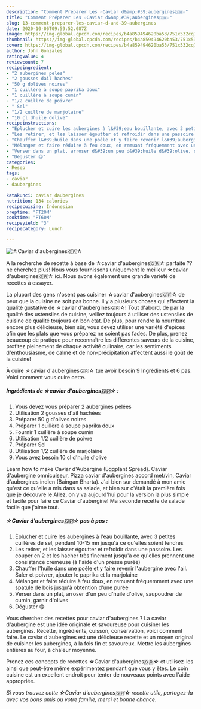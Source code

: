 ```yaml
---
description: "Comment Préparer Les ☆Caviar d&amp;#39;aubergines🇬🇷☆"
title: "Comment Préparer Les ☆Caviar d&amp;#39;aubergines🇬🇷☆"
slug: 13-comment-preparer-les-caviar-d-and-39-aubergines
date: 2020-10-06T09:59:52.087Z
image: https://img-global.cpcdn.com/recipes/b4a859494620ba53/751x532cq70/☆caviar-daubergines🇬🇷☆-photo-principale-de-la-recette.jpg
thumbnail: https://img-global.cpcdn.com/recipes/b4a859494620ba53/751x532cq70/☆caviar-daubergines🇬🇷☆-photo-principale-de-la-recette.jpg
cover: https://img-global.cpcdn.com/recipes/b4a859494620ba53/751x532cq70/☆caviar-daubergines🇬🇷☆-photo-principale-de-la-recette.jpg
author: John Gonzales
ratingvalue: 4
reviewcount: 7
recipeingredient:
- "2 aubergines peles"
- "2 gousses dail haches"
- "50 g dolives noires"
- "1 cuillère à soupe paprika doux"
- "1 cuillère à soupe cumin"
- "1/2 cuillre de poivre"
- " Sel"
- "1/2 cuillre de marjolaine"
- "10 cl dhuile dolive"
recipeinstructions:
- "Éplucher et cuire les aubergines à l&#39;eau bouillante, avec 3 petites cuillères de sel, pendant 10-15 mn jusqu&#39;à ce qu&#39;elles soient tendres"
- "Les retirer, et les laisser égoutter et refroidir dans une passoire. Les couper en 2 et les hacher très finement jusqu&#39;à ce qu&#39;elles prennent une consistance crémeuse (à l&#39;aide d&#39;un presse purée)"
- "Chauffer l&#39;huile dans une poêle et y faire revenir l&#39;aubergine avec l&#39;ail. Saler et poivrer, ajouter le paprika et la marjolaine"
- "Mélanger et faire réduire à feu doux, en remuant fréquemment avec une spatule de bois jusqu&#39;à obtention d&#39;une purée"
- "Verser dans un plat, arroser d&#39;un peu d&#39;huile d&#39;olive, saupoudrer de cumin, garnir d&#39;olives"
- "Déguster 😋"
categories:
- Resep
tags:
- caviar
- daubergines

katakunci: caviar daubergines 
nutrition: 134 calories
recipecuisine: Indonesian
preptime: "PT20M"
cooktime: "PT60M"
recipeyield: "3"
recipecategory: Lunch

---
```



![☆Caviar d&#39;aubergines🇬🇷☆](https://img-global.cpcdn.com/recipes/b4a859494620ba53/751x532cq70/☆caviar-daubergines🇬🇷☆-photo-principale-de-la-recette.jpg)

A la recherche de recette à base de ☆caviar d&#39;aubergines🇬🇷☆ parfaite ?? ne cherchez plus! Nous vous fournissons uniquement le meilleur ☆caviar d&#39;aubergines🇬🇷☆ ici. Nous avons également une grande variété de recettes à essayer.

La plupart des gens n'osent pas cuisiner ☆caviar d&#39;aubergines🇬🇷☆ de peur que la cuisine ne soit pas bonne. Il y a plusieurs choses qui affectent la qualité gustative de ☆caviar d&#39;aubergines🇬🇷☆! Tout d'abord, de par la qualité des ustensiles de cuisine, veillez toujours à utiliser des ustensiles de cuisine de qualité toujours en bon état. De plus, pour rendre la nourriture encore plus délicieuse, bien sûr, vous devez utiliser une variété d'épices afin que les plats que vous préparez ne soient pas fades. De plus, prenez beaucoup de pratique pour reconnaître les différentes saveurs de la cuisine, profitez pleinement de chaque activité culinaire, car les sentiments d'enthousiasme, de calme et de non-précipitation affectent aussi le goût de la cuisine!

<!--inarticleads1-->

À cuire ☆caviar d&#39;aubergines🇬🇷☆ tue avoir besoin 9 Ingrédients et 6 pas. Voici comment vous cuire cette.

##### Ingrédients de ☆caviar d&#39;aubergines🇬🇷☆ :

1. Vous devez vous préparer 2 aubergines pelées
1. Utilisation 2 gousses d&#39;ail hachées
1. Préparer 50 g d&#39;olives noires
1. Préparer 1 cuillère à soupe paprika doux
1. Fournir 1 cuillère à soupe cumin
1. Utilisation 1/2 cuillère de poivre
1. Préparer  Sel
1. Utilisation 1/2 cuillère de marjolaine
1. Vous avez besoin 10 cl d&#39;huile d&#39;olive


Learn how to make Caviar d&#39;Aubergine (Eggplant Spread). Caviar d&#39;aubergine omnicuiseur, Pizza caviar d&#39;aubergines accord met/vin, Caviar d&#39;aubergines indien (Baingan Bharta). J&#39;ai bien sur demandé à mon amie qu&#39;est ce qu&#39;elle a mis dans sa salade, et bien sur c&#39;était la première fois que je découvre le Allez, on y va aujourd&#39;hui pour la version la plus simple et facile pour faire ce Caviar d&#39;aubergine! Ma seconde recette de salade facile que j&#39;aime tout. 

<!--inarticleads2-->

##### ☆Caviar d&#39;aubergines🇬🇷☆ pas à pas :

1. Éplucher et cuire les aubergines à l&#39;eau bouillante, avec 3 petites cuillères de sel, pendant 10-15 mn jusqu&#39;à ce qu&#39;elles soient tendres
1. Les retirer, et les laisser égoutter et refroidir dans une passoire. Les couper en 2 et les hacher très finement jusqu&#39;à ce qu&#39;elles prennent une consistance crémeuse (à l&#39;aide d&#39;un presse purée)
1. Chauffer l&#39;huile dans une poêle et y faire revenir l&#39;aubergine avec l&#39;ail. Saler et poivrer, ajouter le paprika et la marjolaine
1. Mélanger et faire réduire à feu doux, en remuant fréquemment avec une spatule de bois jusqu&#39;à obtention d&#39;une purée
1. Verser dans un plat, arroser d&#39;un peu d&#39;huile d&#39;olive, saupoudrer de cumin, garnir d&#39;olives
1. Déguster 😋


Vous cherchez des recettes pour caviar d&#39;aubergines ? La caviar d&#39;aubergine est une idée originale et savoureuse pour cuisiner les aubergines. Recette, ingrédients, cuisson, conservation, voici comment faire. Le caviar d&#39;aubergines est une délicieuse recette et un moyen original de cuisiner les aubergines, à la fois fin et savoureux. Mettre les aubergines entières au four, à chaleur moyenne. 

<!--inarticleads1-->

<p>
Prenez ces concepts de recettes ☆Caviar d&#39;aubergines🇬🇷☆ et utilisez-les ainsi que peut-être même expérimentez pendant que vous y êtes. Le coin cuisine est un excellent endroit pour tenter de nouveaux points avec l'aide appropriée.
</p>

<p>
<i>Si vous trouvez cette ☆Caviar d&#39;aubergines🇬🇷☆ recette utile, partagez-la avec vos bons amis ou votre famille, merci et bonne chance.</i>
</p>
